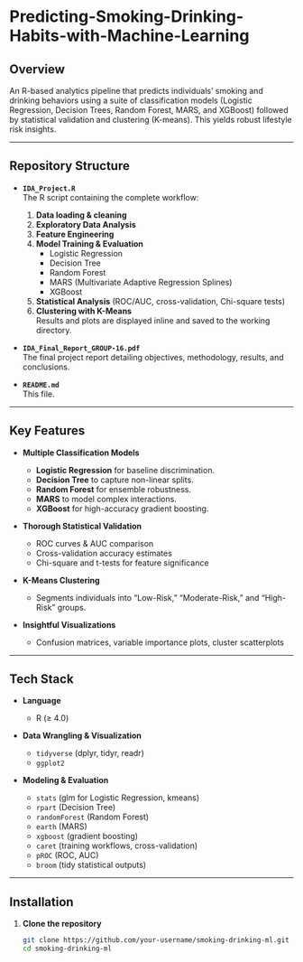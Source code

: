 # Predicting-Smoking-Drinking-Habits-with-Machine-Learning
## Overview

An R-based analytics pipeline that predicts individuals’ smoking and drinking behaviors using a suite of classification models (Logistic Regression, Decision Trees, Random Forest, MARS, and XGBoost) followed by statistical validation and clustering (K-means). This yields robust lifestyle risk insights.

---

## Repository Structure

- **`IDA_Project.R`**  
  The R script containing the complete workflow:
  1. **Data loading & cleaning**  
  2. **Exploratory Data Analysis**  
  3. **Feature Engineering**  
  4. **Model Training & Evaluation**  
     - Logistic Regression  
     - Decision Tree  
     - Random Forest  
     - MARS (Multivariate Adaptive Regression Splines)  
     - XGBoost  
  5. **Statistical Analysis** (ROC/AUC, cross-validation, Chi-square tests)  
  6. **Clustering with K-Means**  
  Results and plots are displayed inline and saved to the working directory.

- **`IDA_Final_Report_GROUP-16.pdf`**  
  The final project report detailing objectives, methodology, results, and conclusions.


- **`README.md`**  
  This file.

---

## Key Features

- **Multiple Classification Models**  
  - **Logistic Regression** for baseline discrimination.  
  - **Decision Tree** to capture non-linear splits.  
  - **Random Forest** for ensemble robustness.  
  - **MARS** to model complex interactions.  
  - **XGBoost** for high-accuracy gradient boosting.

- **Thorough Statistical Validation**  
  - ROC curves & AUC comparison  
  - Cross-validation accuracy estimates  
  - Chi-square and t-tests for feature significance

- **K-Means Clustering**  
  - Segments individuals into “Low-Risk,” “Moderate-Risk,” and “High-Risk” groups.

- **Insightful Visualizations**  
  - Confusion matrices, variable importance plots, cluster scatterplots

---

## Tech Stack

- **Language**  
  - R (≥ 4.0)

- **Data Wrangling & Visualization**  
  - `tidyverse` (dplyr, tidyr, readr)  
  - `ggplot2`

- **Modeling & Evaluation**  
  - `stats` (glm for Logistic Regression, kmeans)  
  - `rpart` (Decision Tree)  
  - `randomForest` (Random Forest)  
  - `earth` (MARS)  
  - `xgboost` (gradient boosting)  
  - `caret` (training workflows, cross-validation)  
  - `pROC` (ROC, AUC)  
  - `broom` (tidy statistical outputs)

---

## Installation

1. **Clone the repository**  
   ```bash
   git clone https://github.com/your-username/smoking-drinking-ml.git
   cd smoking-drinking-ml
